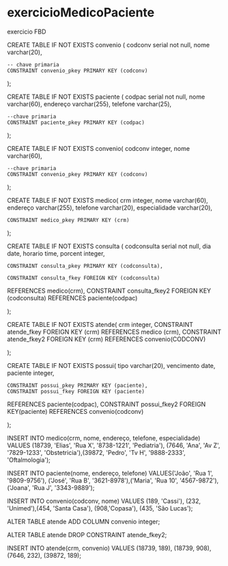 # exercicioMedicoPaciente
exercicio FBD


CREATE TABLE IF NOT EXISTS convenio (
	codconv serial not null,
	nome varchar(20),
	
	-- chave primaria
	CONSTRAINT convenio_pkey PRIMARY KEY (codconv)
);

CREATE TABLE IF NOT EXISTS paciente (
	codpac serial not null,
	nome varchar(60),
	endereço varchar(255),
	telefone varchar(25),
	
	--chave primaria
	CONSTRAINT paciente_pkey PRIMARY KEY (codpac)

);

CREATE TABLE IF NOT EXISTS convenio(
	codconv integer,
	nome varchar(60),
	
	--chave primaria
	CONSTRAINT convenio_pkey PRIMARY KEY (codconv)

);

CREATE TABLE IF  NOT EXISTS medico(
	crm integer,
	nome varchar(60),
	endereço varchar(255),
	telefone varchar(20),
	especialidade varchar(20),
	
	CONSTRAINT medico_pkey PRIMARY KEY (crm)

);

CREATE TABLE IF NOT EXISTS consulta (
	codconsulta serial not null,
	dia date,
	horario time,
	porcent integer,
	
	CONSTRAINT consulta_pkey PRIMARY KEY (codconsulta),
	
	CONSTRAINT consulta_fkey FOREIGN KEY (codconsulta)
REFERENCES medico(crm),
	  CONSTRAINT consulta_fkey2 FOREIGN KEY (codconsulta) REFERENCES paciente(codpac)

);

CREATE TABLE IF NOT EXISTS atende(
	crm integer,
	CONSTRAINT atende_fkey FOREIGN KEY (crm)
REFERENCES medico (crm),
	CONSTRAINT atende_fkey2 FOREIGN KEY (crm) REFERENCES convenio(CODCONV)

);

CREATE TABLE IF NOT EXISTS possui(
	tipo varchar(20),
	vencimento date,
	paciente integer,
	
	CONSTRAINT possui_pkey PRIMARY KEY (paciente),
	CONSTRAINT possui_fkey FOREIGN KEY (paciente)
REFERENCES paciente(codpac),
CONSTRAINT possui_fkey2 FOREIGN KEY(paciente) REFERENCES convenio(codconv)
	
);

INSERT INTO medico(crm, nome, endereço, telefone, especialidade) VALUES (18739, 'Elias', 'Rua X', '8738-1221', 'Pediatria'),
(7646, 'Ana', 'Av Z', '7829-1233', 'Obstetricia'),(39872, 'Pedro', 'Tv H', '9888-2333', 'Oftalmologia');

INSERT INTO paciente(nome, endereço, telefone) VALUES('João', 'Rua 1', '9809-9756'),
('José', 'Rua B', '3621-8978'),('Maria', 'Rua 10', '4567-9872'),('Joana', 'Rua J', '3343-9889');

INSERT INTO convenio(codconv, nome) VALUES (189, 'Cassi'),
(232, 'Unimed'),(454, 'Santa Casa'), (908,'Copasa'), (435, 'São Lucas');

ALTER TABLE atende ADD COLUMN convenio integer;

ALTER TABLE atende DROP CONSTRAINT atende_fkey2;

INSERT INTO atende(crm, convenio) VALUES (18739, 189),
(18739, 908),(7646, 232), (39872, 189);

